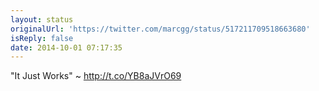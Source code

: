 ```yaml
---
layout: status
originalUrl: 'https://twitter.com/marcgg/status/517211709518663680'
isReply: false
date: 2014-10-01 07:17:35
---
```


"It Just Works" ~ http://t.co/YB8aJVrO69
